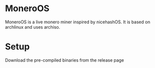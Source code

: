 # MoneroOS
MoneroOS is a live monero miner inspired by nicehashOS. It is based on archlinux and uses archiso.

# Setup
Download the pre-compiled binaries from the release page
